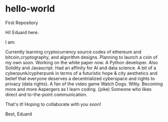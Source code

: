 # hello-world
First Repository 

Hi! Eduard here.

I am:

Currently learning cryptocurrency source codes of ethereum and bitcoin,cryptography, and algorithm designs. Planning to launch a coin of my own soon. Working on the white paper now. 
A Python developer. Also Solidity and Javascript.
Had an affinity for AI and data science. 
A bit of a cyberpunk/cypherpunk in terms of a futuristic hope & city aesthetics and belief that everyone deserves a decentrialized cyberspace and rights to privacy (data rights).
A fan of the video game Watch Dogs.
Witty.
Becoming more and more Aspergers as I learn coding. (joke)
Someone who likes direct and to-the-point communication.

That's it! Hoping to collaborate with you soon!

Best,
Eduard
